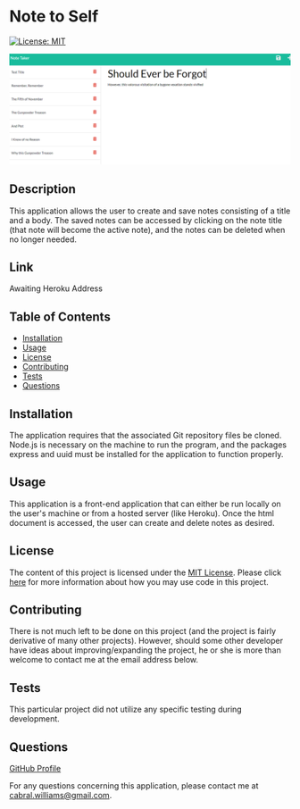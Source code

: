 # Note to Self

  [![License: MIT](https://img.shields.io/badge/License-MIT-yellow.svg)](https://opensource.org/licenses/MIT)

  ![I merely played my part.](./public/assets/images/vendetta_image1.PNG)

  ## Description
  This application allows the user to create and save notes consisting of a title and a body.  The saved notes can be accessed by clicking on the note title (that note will become the active note), and the notes can be deleted when no longer needed.
  
  ## Link
  Awaiting Heroku Address
  
  ## Table of Contents
  
  * [Installation](#installation)
  * [Usage](#usage)
  * [License](#license)
  * [Contributing](#contributing)
  * [Tests](#tests)
  * [Questions](#questions)
  
  ## Installation
  
  The application requires that the associated Git repository files be cloned.  Node.js is necessary on the machine to run the program, and the packages express and uuid must be installed for the application to function properly.
  
  ## Usage
  
  This application is a front-end application that can either be run locally on the user's machine or from a hosted server (like Heroku).  Once the html document is accessed, the user can create and delete notes as desired.
  
  ## License
  
  The content of this project is licensed under the [MIT License](https://opensource.org/licenses/MIT).  Please click [here](https://opensource.org/licenses/MIT) for more information about how you may use code in this project.

  ## Contributing

  There is not much left to be done on this project (and the project is fairly derivative of many other projects).  However, should some other developer have ideas about improving/expanding the project, he or she is more than welcome to contact me at the email address below.
  
  
  ## Tests
  
  This particular project did not utilize any specific testing during development.
  
  ## Questions
  [GitHub Profile](http://github.com/cabralwilliams)
  
  For any questions concerning this application, please contact me at cabral.williams@gmail.com.